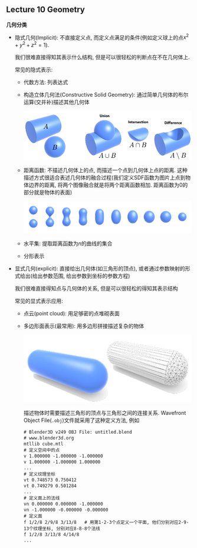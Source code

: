 ## Lecture 10 Geometry

**几何分类**

- 隐式几何(Implicit): 不直接定义点, 而定义点满足的条件(例如定义球上的点$x^2+y^2+z^2=1$). 

  我们很难直接得知其表示什么结构, 但是可以很轻松的判断点在不在几何体上. 

  常见的隐式表示:

  - 代数方法: 列表达式

  - 构造立体几何法(Constructive Solid Geometry): 通过简单几何体的布尔运算(交并补)描述其他几何体

    ![](./img/10-1.png)

  - 距离函数: 不描述几何体上的点, 而描述一个点到几何体上点的距离. 这种描述方式很适合表述几何体的融合过程(我们定义SDF函数为图片上点到物体边界的距离, 将两个图像融合就是将两个距离函数相加. 距离函数为0的部分就是物体的表面)

    ![](./img/10-2.png)

  - 水平集: 提取距离函数为$n$的曲线的集合

  - 分形表示

- 显式几何(explicit): 直接给出几何体(如三角形的顶点), 或者通过参数映射的形式给出(给出参数范围, 给出参数到坐标的参数方程)

  我们很难直接得知点与几何体的关系, 但是可以很轻松的得知其表示结构
  
  常见的显式表示应用:
  
  - 点云(point cloud): 用足够密的点堆砌表面
  
  - 多边形面表示(最常用): 用多边形拼接描述复杂的物体
  
    ![](./img/10-3.png)
  
    描述物体时需要描述三角形的顶点与三角形之间的连接关系. Wavefront Object File(`.obj`)文件就采用了这种定义方法, 例如
    
    ```obj
    # Blender3D v249 OBJ File: untitled.blend
    # www.blender3d.org
    mtllib cube.mtl
    # 定义空间中的点
    v 1.000000 -1.000000 -1.000000
    v 1.000000 -1.000000 1.000000
    ...
    # 定义纹理坐标
    vt 0.748573 0.750412
    vt 0.749279 0.501284
    ...
    # 定义面上的法线
    vn 0.000000 0.000000 -1.000000
    vn -1.000000 -0.000000 -0.000000
    # 定义面
    f 1/2/8 2/9/8 3/13/8   # 用第1-2-3个点定义一个平面, 他们分别对应2-9-13个纹理坐标, 分别对应8-8-8个法线
    f 1/2/8 3/13/8 4/14/8
    ...
    ```
  
  
